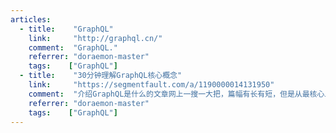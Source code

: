 ```yaml
---
articles:
  - title:    "GraphQL"
    link:     "http://graphql.cn/"
    comment:  "GraphQL."
    referrer: "doraemon-master"
    tags:    ["GraphQL"]
  - title:    "30分钟理解GraphQL核心概念"
    link:     "https://segmentfault.com/a/1190000014131950"
    comment:  "介绍GraphQL是什么的文章网上一搜一大把，篇幅有长有短，但是从最核心上讲，它是一种查询语言，再进一步说，是一种API查询语言。"
    referrer: "doraemon-master"
    tags:    ["GraphQL"]
---
```

